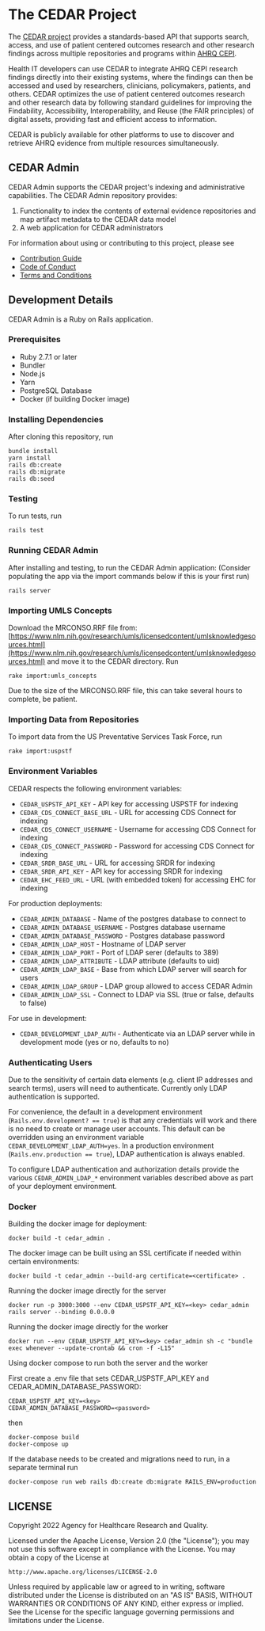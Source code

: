 # The CEDAR Project

The [CEDAR project](https://cds.ahrq.gov/cedar/) provides a standards-based API that supports search, access, and use of patient centered outcomes research and other research findings across multiple repositories and programs within [AHRQ CEPI](https://www.ahrq.gov/cpi/centers/cepi/index.html).

Health IT developers can use CEDAR to integrate AHRQ CEPI research findings directly into their existing systems, where the findings can then be accessed and used by researchers, clinicians, policymakers, patients, and others. CEDAR optimizes the use of patient centered outcomes research and other research data by following standard guidelines for improving the Findability, Accessibility, Interoperability, and Reuse (the FAIR principles) of digital assets, providing fast and efficient access to information.

CEDAR is publicly available for other platforms to use to discover and retrieve AHRQ evidence from multiple resources simultaneously.

## CEDAR Admin

CEDAR Admin supports the CEDAR project's indexing and administrative capabilities. The CEDAR Admin repository provides:

1. Functionality to index the contents of external evidence repositories and map artifact metadata to the CEDAR data model
2. A web application for CEDAR administrators

For information about using or contributing to this project, please see

- [Contribution Guide](CONTRIBUTING.md)
- [Code of Conduct](CODE-OF-CONDUCT.md)
- [Terms and Conditions](TERMS-AND-CONDITIONS.md)

## Development Details

CEDAR Admin is a Ruby on Rails application.

### Prerequisites

* Ruby 2.7.1 or later
* Bundler
* Node.js
* Yarn
* PostgreSQL Database
* Docker (if building Docker image)

### Installing Dependencies

After cloning this repository, run

```
bundle install
yarn install
rails db:create
rails db:migrate
rails db:seed
```

### Testing

To run tests, run

```
rails test
```

### Running CEDAR Admin

After installing and testing, to run the CEDAR Admin application:
(Consider populating the app via the import commands below if this is your first run)

```
rails server
```

### Importing UMLS Concepts

Download the MRCONSO.RRF file from: [https://www.nlm.nih.gov/research/umls/licensedcontent/umlsknowledgesources.html](https://www.nlm.nih.gov/research/umls/licensedcontent/umlsknowledgesources.html) and move it to the CEDAR directory. Run

```
rake import:umls_concepts
```

Due to the size of the MRCONSO.RRF file, this can take several hours to complete, be patient.

### Importing Data from Repositories

To import data from the US Preventative Services Task Force, run

```
rake import:uspstf
```

### Environment Variables

CEDAR respects the following environment variables:

  * `CEDAR_USPSTF_API_KEY` - API key for accessing USPSTF for indexing
  * `CEDAR_CDS_CONNECT_BASE_URL` - URL for accessing CDS Connect for indexing
  * `CEDAR_CDS_CONNECT_USERNAME` - Username for accessing CDS Connect for indexing
  * `CEDAR_CDS_CONNECT_PASSWORD` - Password for accessing CDS Connect for indexing
  * `CEDAR_SRDR_BASE_URL` - URL for accessing SRDR for indexing
  * `CEDAR_SRDR_API_KEY` - API key for accessing SRDR for indexing
  * `CEDAR_EHC_FEED_URL` - URL (with embedded token) for accessing EHC for indexing

For production deployments:

  * `CEDAR_ADMIN_DATABASE` - Name of the postgres database to connect to
  * `CEDAR_ADMIN_DATABASE_USERNAME` - Postgres database username
  * `CEDAR_ADMIN_DATABASE_PASSWORD` - Postgres database password
  * `CEDAR_ADMIN_LDAP_HOST` - Hostname of LDAP server
  * `CEDAR_ADMIN_LDAP_PORT` - Port of LDAP serer (defaults to 389)
  * `CEDAR_ADMIN_LDAP_ATTRIBUTE` - LDAP attribute (defaults to uid)
  * `CEDAR_ADMIN_LDAP_BASE` - Base from which LDAP server will search for users
  * `CEDAR_ADMIN_LDAP_GROUP` - LDAP group allowed to access CEDAR Admin
  * `CEDAR_ADMIN_LDAP_SSL` - Connect to LDAP via SSL (true or false, defaults to false)

For use in development:

  * `CEDAR_DEVELOPMENT_LDAP_AUTH` - Authenticate via an LDAP server while in development mode (yes or no, defaults to no)

### Authenticating Users

Due to the sensitivity of certain data elements (e.g. client IP addresses and search terms), users will need to authenticate. Currently only LDAP authentication is supported.

For convenience, the default in a development environment (`Rails.env.development? == true`) is that any credentials will work and there is no need to create or manage user accounts. This default can be overridden using an environment variable `CEDAR_DEVELOPMENT_LDAP_AUTH=yes`. In a production environment (`Rails.env.production == true`), LDAP authentication is always enabled.

To configure LDAP authentication and authorization details provide the various `CEDAR_ADMIN_LDAP_*` environment variables described above as part of your deployment environment.

### Docker

Building the docker image for deployment:

```
docker build -t cedar_admin .
```

The docker image can be built using an SSL certificate if needed within certain environments:

```
docker build -t cedar_admin --build-arg certificate=<certificate> .
```

Running the docker image directly for the server

```
docker run -p 3000:3000 --env CEDAR_USPSTF_API_KEY=<key> cedar_admin rails server --binding 0.0.0.0
```

Running the docker image directly for the worker

```
docker run --env CEDAR_USPSTF_API_KEY=<key> cedar_admin sh -c "bundle exec whenever --update-crontab && cron -f -L15"
```

Using docker compose to run both the server and the worker

First create a .env file that sets CEDAR_USPSTF_API_KEY and CEDAR_ADMIN_DATABASE_PASSWORD:

```
CEDAR_USPSTF_API_KEY=<key>
CEDAR_ADMIN_DATABASE_PASSWORD=<password>
```

then

```
docker-compose build
docker-compose up
```

If the database needs to be created and migrations need to run, in a separate terminal run

```
docker-compose run web rails db:create db:migrate RAILS_ENV=production
```

## LICENSE

Copyright 2022 Agency for Healthcare Research and Quality.

Licensed under the Apache License, Version 2.0 (the "License"); you may not use this software except
in compliance with the License. You may obtain a copy of the License at

    http://www.apache.org/licenses/LICENSE-2.0

Unless required by applicable law or agreed to in writing, software distributed under the License is
distributed on an "AS IS" BASIS, WITHOUT WARRANTIES OR CONDITIONS OF ANY KIND, either express or
implied.  See the License for the specific language governing permissions and limitations under the
License.
